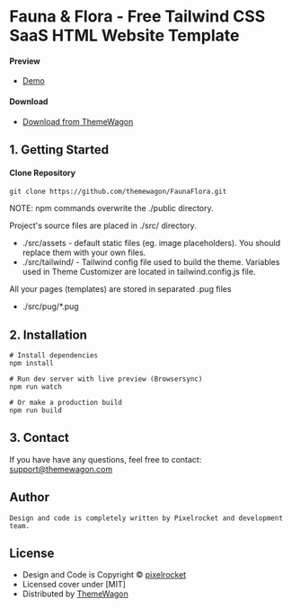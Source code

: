 # Fauna & Flora - Free Tailwind CSS SaaS HTML Website Template

#### Preview

- [Demo](https://themewagon.github.io/FaunaFlora/)

#### Download

- [Download from ThemeWagon](https://themewagon.com/themes/FaunaFlora/)

## 1. Getting Started

#### Clone Repository

```
git clone https://github.com/themewagon/FaunaFlora.git
```

NOTE: npm commands overwrite the ./public directory.

Project's source files are placed in ./src/ directory.

- ./src/assets - default static files (eg. image placeholders). You should replace them with your own files.
- ./src/tailwind/ - Tailwind config file used to build the theme. Variables used in Theme Customizer are located in tailwind.config.js file.

All your pages (templates) are stored in separated .pug files

- ./src/pug/\*.pug

## 2. Installation

```
# Install dependencies
npm install

# Run dev server with live preview (Browsersync)
npm run watch

# Or make a production build
npm run build
```

## 3. Contact

If you have have any questions, feel free to contact: support@themewagon.com

## Author

```
Design and code is completely written by Pixelrocket and development team.
```

## License

- Design and Code is Copyright &copy; [pixelrocket](https://www.pixelrocket.store)
- Licensed cover under [MIT]
- Distributed by [ThemeWagon](https://themewagon.com)

